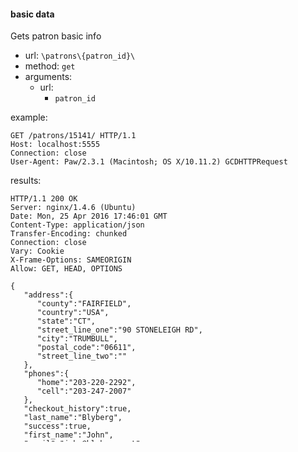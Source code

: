 #### basic data

Gets patron basic info

* url: `\patrons\{patron_id}\`
* method: `get`
* arguments:
  * url:
    * `patron_id`

example:

```
GET /patrons/15141/ HTTP/1.1
Host: localhost:5555
Connection: close
User-Agent: Paw/2.3.1 (Macintosh; OS X/10.11.2) GCDHTTPRequest
```

results:

```
HTTP/1.1 200 OK
Server: nginx/1.4.6 (Ubuntu)
Date: Mon, 25 Apr 2016 17:46:01 GMT
Content-Type: application/json
Transfer-Encoding: chunked
Connection: close
Vary: Cookie
X-Frame-Options: SAMEORIGIN
Allow: GET, HEAD, OPTIONS

{  
   "address":{  
      "county":"FAIRFIELD",
      "country":"USA",
      "state":"CT",
      "street_line_one":"90 STONELEIGH RD",
      "city":"TRUMBULL",
      "postal_code":"06611",
      "street_line_two":""
   },
   "phones":{  
      "home":"203-220-2292",
      "cell":"203-247-2007"
   },
   "checkout_history":true,
   "last_name":"Blyberg",
   "success":true,
   "first_name":"John",
   "email":"john@blyberg.net"
}
```

note: only the first address listed is returned, if no addresses are return `null` value is returned (same for phones)
